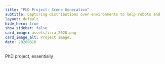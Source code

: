 ```yaml
---
title: "PhD Project: Scene Generation"
subtitle: Capturing distributions over environments to help robots and their designers understand the challenges they'll face.
layout: default
hide_hero: true
show_sidebar: false
card_image: assets/icra_2020.png
card_image_alt: Project image.
date: 20200818
---
```


PhD project, essentially